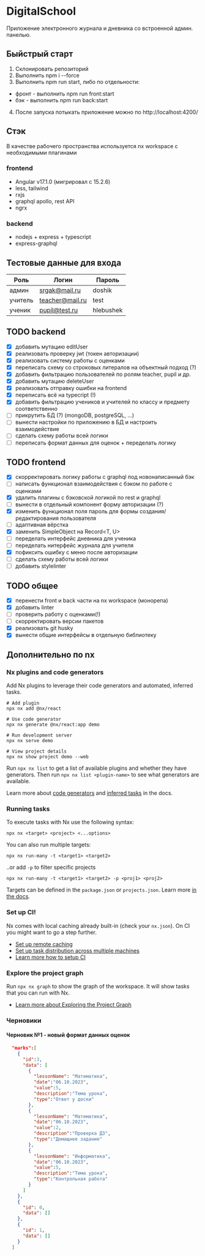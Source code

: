 # DigitalSchool

Приложение электронного журнала и дневника со встроенной админ. панелью.

## Быйстрый старт

1. Склонировать репозиторий
2. Выполнить npm i --force
3. Выполнить npm run start, либо по отдельности:

- фронт - выполнить npm run front:start
- бэк - выполнить npm run back:start

4. После запуска потыкать приложение можно по http://localhost:4200/

## Стэк

В качестве рабочего пространства используется nx workspace с необходимыми плагинами

### frontend

- Angular v17.1.0 (мигрировал с 15.2.6)
- less, tailwind
- rxjs
- graphql apollo, rest API
- ngrx

### backend

- nodejs + express + typescript
- express-graphql

## Тестовые данные для входа

| Роль    | Логин           | Пароль    |
| ------- | --------------- | --------- |
| админ   | srgak@mail.ru   | doshik    |
| учитель | teacher@mail.ru | test      |
| ученик  | pupil@test.ru   | hlebushek |

## TODO backend

- [x] добавить мутацию editUser
- [x] реализовать проверку jwt (токен авторизации)
- [x] реализовать систему работы с оценками
- [x] переписать схему со строковых литералов на объектный подход (?)
- [x] добавить фильтрацию пользователей по ролям teacher, pupil и др.
- [x] добавить мутацию deleteUser
- [x] реализовать отправку ошибки на frontend
- [x] переписать всё на typecript (!)
- [x] добавить фильтрацию учеников и учителей по классу и предмету соответственно
- [ ] прикрутить БД (?) (mongoDB, postgreSQL, ...)
- [ ] вынести настройки по приложению в БД и настроить взаимодействие
- [ ] сделать схему работы всей логики
- [ ] переписать формат данных для оценок + переделать логику

## TODO frontend

- [x] скорректировать логику работы с graphql под новонаписанный бэк
- [ ] написать функционал взаимодействия с бэком по работе с оценками
- [x] удалить плагины с бэковской логикой по rest и graphql
- [ ] вынести в отдельный компонент форму авторизации (?)
- [x] изменить функционал поля пароль для формы создания/редактирования пользователя
- [ ] адаптивная вёрстка
- [x] заменить SimpleObject на Record<T, U>
- [ ] переделать интерфейс дневника для ученика
- [ ] переделать нитерфейс журнала для учителя
- [x] пофиксить ошибку с меню после авторизации
- [ ] сделать схему работы всей логики
- [ ] добавить stylelinter

## TODO общее

- [x] перенести front и back части на nx workspace (монорепа)
- [x] добавить linter
- [ ] проверить работу с оценками(!)
- [ ] скорректировать версии пакетов
- [x] реализовать git husky
- [x] вынести общие интерфейсы в отдельную библиотеку

## Дополнительно по nx

### Nx plugins and code generators

Add Nx plugins to leverage their code generators and automated, inferred tasks.

```
# Add plugin
npx nx add @nx/react

# Use code generator
npx nx generate @nx/react:app demo

# Run development server
npx nx serve demo

# View project details
npx nx show project demo --web
```

Run `npx nx list` to get a list of available plugins and whether they have generators. Then run `npx nx list <plugin-name>` to see what generators are available.

Learn more about [code generators](https://nx.dev/features/generate-code) and [inferred tasks](https://nx.dev/concepts/inferred-tasks) in the docs.

### Running tasks

To execute tasks with Nx use the following syntax:

```
npx nx <target> <project> <...options>
```

You can also run multiple targets:

```
npx nx run-many -t <target1> <target2>
```

..or add `-p` to filter specific projects

```
npx nx run-many -t <target1> <target2> -p <proj1> <proj2>
```

Targets can be defined in the `package.json` or `projects.json`. Learn more [in the docs](https://nx.dev/features/run-tasks).

### Set up CI!

Nx comes with local caching already built-in (check your `nx.json`). On CI you might want to go a step further.

- [Set up remote caching](https://nx.dev/features/share-your-cache)
- [Set up task distribution across multiple machines](https://nx.dev/nx-cloud/features/distribute-task-execution)
- [Learn more how to setup CI](https://nx.dev/recipes/ci)

### Explore the project graph

Run `npx nx graph` to show the graph of the workspace.
It will show tasks that you can run with Nx.

- [Learn more about Exploring the Project Graph](https://nx.dev/core-features/explore-graph)

### Черновики

#### Черновик №1 - новый формат данных оценок

```json
  "marks":[
    {
      "id":3,
      "data": [
        {
          "lessonName": "Математика",
          "date":"06.10.2023",
          "value":5,
          "description":"Тема урока",
          "type":"Ответ у доски"
        },
        {
          "lessonName": "Математика",
          "date":"06.10.2023",
          "value":2,
          "description":"Проверка ДЗ",
          "type":"Домащнее задание"
        },
        {
          "lessonName": "Информатика",
          "date":"06.10.2023",
          "value":5,
          "description":"Тема урока",
          "type":"Контрольная работа"
        }
      ]
    },
    {
      "id": 0,
      "data": []
    },
    {
      "id": 1,
      "data": []
    }
  ]
```

